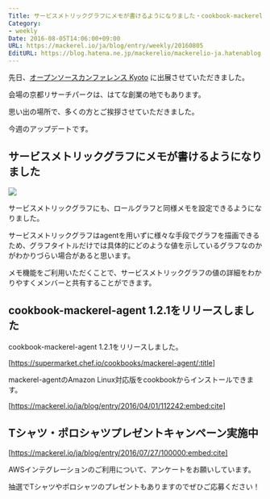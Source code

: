 ```yaml
---
Title: サービスメトリックグラフにメモが書けるようになりました・cookbook-mackerel-agent 1.2.1リリース
Category:
- weekly
Date: 2016-08-05T14:06:00+09:00
URL: https://mackerel.io/ja/blog/entry/weekly/20160805
EditURL: https://blog.hatena.ne.jp/mackerelio/mackerelio-ja.hatenablog.mackerel.io/atom/entry/10328749687177510182
---
```


先日、[オープンソースカンファレンス Kyoto](http://www.ospn.jp/osc2016-kyoto/) に出展させていただきました。

会場の京都リサーチパークは、はてな創業の地でもあります。

思い出の場所で、多くの方とご挨拶させていただきました。

今週のアップデートです。

## サービスメトリックグラフにメモが書けるようになりました

![](https://cdn-ak.f.st-hatena.com/images/fotolife/m/mackerelio/20160804/20160804174109.png)

サービスメトリックグラフにも、ロールグラフと同様メモを設定できるようになりました。

サービスメトリックグラフはagentを用いずに様々な手段でグラフを描画できるため、グラフタイトルだけでは具体的にどのような値を示しているグラフなのかがわかりづらい場合があると思います。

メモ機能をご利用いただくことで、サービスメトリックグラフの値の詳細をわかりやすくメンバーと共有することができます。

## cookbook-mackerel-agent 1.2.1をリリースしました

cookbook-mackerel-agent 1.2.1をリリースしました。

[https://supermarket.chef.io/cookbooks/mackerel-agent/:title]

mackerel-agentのAmazon Linux対応版をcookbookからインストールできます。

[https://mackerel.io/ja/blog/entry/2016/04/01/112242:embed:cite]

## Tシャツ・ポロシャツプレゼントキャンペーン実施中

[https://mackerel.io/ja/blog/entry/2016/07/27/100000:embed:cite]

AWSインテグレーションのご利用について、アンケートをお願いしています。

抽選でTシャツやポロシャツのプレゼントもありますのでぜひご応募ください！

